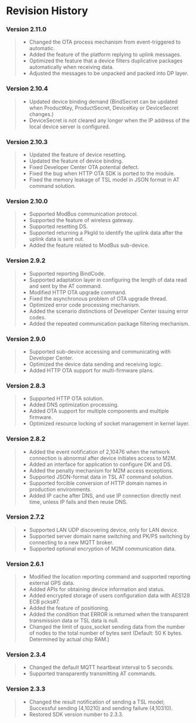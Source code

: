 # Revision History

### Version 2.11.0
>* Changed the OTA process mechanism from event-triggered to automatic.
>* Added the feature of the platform replying to uplink messages.
>* Optimized the feature that a device filters duplicative packages automatically when receiving data.
>* Adjusted the messages to be unpacked and packed into DP layer.

### Version 2.10.4
>* Updated device binding demand (BindSecret can be updated when ProductKey, ProductSecret, DeviceKey or DeviceSecret changes.)
>* DeviceSecret is not cleared any longer when the IP address of the local device server is configured.

### __Version 2.10.3__

>* Updated the feature of device resetting.
>* Updated the feature of device binding.
>* Fixed Developer Center OTA potential defect.
>* Fixed the bug when HTTP OTA SDK is ported to the module.
>* Fixed the memory leakage of TSL model in JSON format in AT command solution.

### __Version 2.10.0__

>* Supported ModBus communication protocol.
>* Supported the feature of wireless gateway.
>* Supported resetting DS.
>* Supported returning a PkgId to identify the uplink data after the uplink data is sent out.
>* Added the feature related to ModBus sub-device.

### __Version 2.9.2__

>* Supported reporting BindCode.
>* Supported adaptation layer in configuring the length of data read and sent by the AT command.
>* Modified HTTP OTA upgrade command.
>* Fixed the asynchronous problem of OTA upgrade thread.
>* Optimized error code processing mechanism.
>* Added the scenario distinctions of Developer Center issuing error codes.
>* Added the repeated communication package filtering mechanism.

### __Version 2.9.0__

>* Supported sub-device accessing and communicating with Developer Center.
>* Optimized the device data sending and receiving logic.
>* Added HTTP OTA support for multi-firmware plans.

### __Version 2.8.3__

>* Supported  HTTP OTA solution.
>* Added DNS optimization processing.  
>* Added OTA support for multiple components and multiple firmware.
>* Optimized resource locking of socket management in kernel layer.

### __Version 2.8.2__

>* Added the event notification of 2,10476 when the network connection is abnormal after device initiates access to M2M.
>* Added an interface for application to configure DK and DS.
>* Added the penalty mechanism for M2M access exceptions.  
>* Supported JSON-format data in TSL AT command solution. 
>* Supported forcible conversion of HTTP domain names in production environments.
>* Added IP cache after DNS, and use IP connection directly next time, unless IP fails and then reuse DNS.

### __Version 2.7.2__

>* Supported LAN UDP discovering device, only for LAN device.
>* Supported server domain name switching and PK/PS switching by connecting to a new MQTT broker.
>* Supported optional encryption of M2M communication data.

### __Version 2.6.1__

>* Modified the location reporting command and supported reporting external GPS data.
>* Added APIs for obtaining device information and status.
>* Added encrypted storage of users configuration data with AES128 ECB pcks#7.
>* Added the feature of positioning.  
>* Added the condition that ERROR is returned when the transparent transmission data or TSL data is null.
>* Changed the limit of quos_socket sending data from the number of nodes to the total number of bytes sent (Default: 50 K bytes. Determined by actual chip RAM.)  


### __Version 2.3.4__

>* Changed the default MQTT heartbeat interval to 5 seconds. 
>* Supported transparently transmitting AT commands. 


### __Version 2.3.3__

>* Changed the result notification of sending a TSL model; Successful sending (4,10210) and sending failure (4,10310).  
>* Restored SDK version number to 2.3.3.

